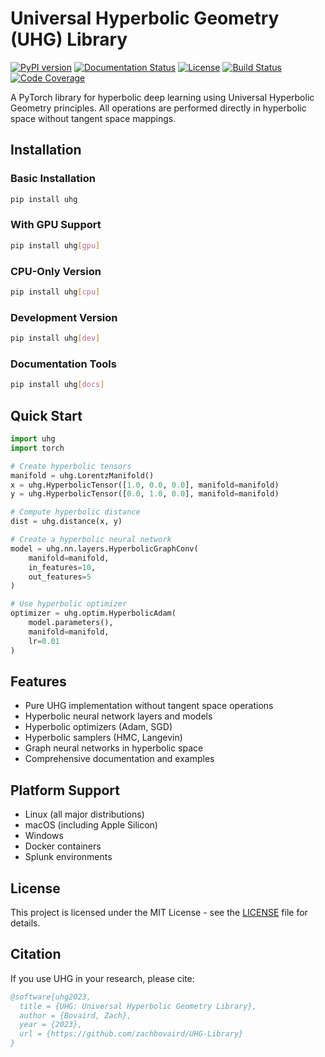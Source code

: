 # Universal Hyperbolic Geometry (UHG) Library

[![PyPI version](https://badge.fury.io/py/uhg.svg)](https://badge.fury.io/py/uhg)
[![Documentation Status](https://readthedocs.org/projects/uhg/badge/?version=latest)](https://uhg.readthedocs.io/en/latest/?badge=latest)
[![License](https://img.shields.io/github/license/zachbovaird/UHG-Library.svg)](https://github.com/zachbovaird/UHG-Library/blob/main/LICENSE)
[![Build Status](https://github.com/zachbovaird/UHG-Library/workflows/CI/badge.svg)](https://github.com/zachbovaird/UHG-Library/actions)
[![Code Coverage](https://codecov.io/gh/zachbovaird/UHG-Library/branch/main/graph/badge.svg)](https://codecov.io/gh/zachbovaird/UHG-Library)

A PyTorch library for hyperbolic deep learning using Universal Hyperbolic Geometry principles. All operations are performed directly in hyperbolic space without tangent space mappings.

## Installation

### Basic Installation

```bash
pip install uhg
```

### With GPU Support

```bash
pip install uhg[gpu]
```

### CPU-Only Version

```bash
pip install uhg[cpu]
```

### Development Version

```bash
pip install uhg[dev]
```

### Documentation Tools

```bash
pip install uhg[docs]
```

## Quick Start

```python
import uhg
import torch

# Create hyperbolic tensors
manifold = uhg.LorentzManifold()
x = uhg.HyperbolicTensor([1.0, 0.0, 0.0], manifold=manifold)
y = uhg.HyperbolicTensor([0.0, 1.0, 0.0], manifold=manifold)

# Compute hyperbolic distance
dist = uhg.distance(x, y)

# Create a hyperbolic neural network
model = uhg.nn.layers.HyperbolicGraphConv(
    manifold=manifold,
    in_features=10,
    out_features=5
)

# Use hyperbolic optimizer
optimizer = uhg.optim.HyperbolicAdam(
    model.parameters(),
    manifold=manifold,
    lr=0.01
)
```

## Features

- Pure UHG implementation without tangent space operations
- Hyperbolic neural network layers and models
- Hyperbolic optimizers (Adam, SGD)
- Hyperbolic samplers (HMC, Langevin)
- Graph neural networks in hyperbolic space
- Comprehensive documentation and examples

## Platform Support

- Linux (all major distributions)
- macOS (including Apple Silicon)
- Windows
- Docker containers
- Splunk environments



## License

This project is licensed under the MIT License - see the [LICENSE](LICENSE) file for details.

## Citation

If you use UHG in your research, please cite:

```bibtex
@software{uhg2023,
  title = {UHG: Universal Hyperbolic Geometry Library},
  author = {Bovaird, Zach},
  year = {2023},
  url = {https://github.com/zachbovaird/UHG-Library}
}
```
